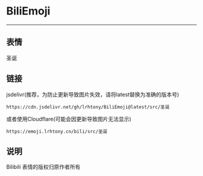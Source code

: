 # BiliEmoji
---
## 表情
圣诞
## 链接
jsdelivr(推荐，为防止更新导致图片失效，请将latest替换为准确的版本号)
```
https://cdn.jsdelivr.net/gh/lrhtony/BiliEmoji@latest/src/圣诞
```
或者使用Cloudflare(可能会因更新导致图片无法显示)
```
https://emoji.lrhtony.cn/bili/src/圣诞
```
## 说明
Bilibili 表情的版权归原作者所有
